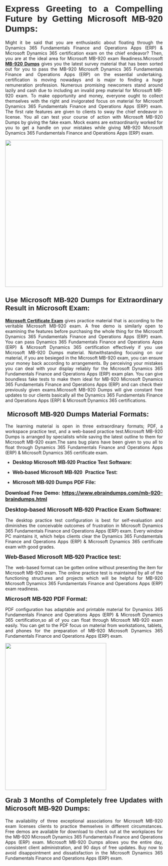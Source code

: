 <h1 dir="ltr" style="text-align: justify;"><span style="font-family:Verdana,Geneva,sans-serif;"><b>Express Greeting to a Compelling Future by Getting Microsoft MB-920 Dumps:</b></span></h1>

<p dir="ltr" style="text-align: justify;">Might it be said that you are enthusiastic about floating through the Dynamics 365 Fundamentals Finance and Operations Apps (ERP) & Microsoft Dynamics 365 certification exam on the chief endeavor? Then, you are at the ideal area for Microsoft MB-920 exam Readiness.Microsoft <a href="https://www.ebraindumps.com/mb-920-braindumps.html" target="_self"><strong>MB-920 Dumps</strong></a> gives you the latest survey material that has been sorted out for you to pass the MB-920 Microsoft Dynamics 365 Fundamentals Finance and Operations Apps (ERP) on the essential undertaking. certification is moving nowadays and is major to finding a huge remuneration profession. Numerous promising newcomers stand around lazily and cash due to including an invalid prep material for Microsoft MB-920 exam. To make opportunity and money, everyone ought to collect themselves with the right and invigorated focus on material for Microsoft Dynamics 365 Fundamentals Finance and Operations Apps (ERP) exam. The first rate features are given to clients to sway the chief endeavor in license. You all can test your course of action with Microsoft MB-920 Dumps by giving the fake exam. Mock exams are extraordinarily worked for you to get a handle on your mistakes while giving MB-920 Microsoft Dynamics 365 Fundamentals Finance and Operations Apps (ERP) exam.</p>

<p dir="ltr" style="text-align: justify;"><a href="https://www.ebraindumps.com/mb-920-braindumps.html" target="_self"><img alt="" src="https://lh3.googleusercontent.com/pw/AMWts8Aj3tb-wF0OMpw147T1Bg9eAAj9fKo6ifFWMDCc6oU3qtU3KEqtRsEM2KRmm3UaDWRNIl4uKsuW21qaZWMz89XK1ad3jQX9oZiQAoJqInwJqRGpkLNoXMJEdtJjmgXii-lFlTr95P8IcS6Zx1e4FG44=w1098-h617-no?authuser=4" style="width: 100%; height: 470px;" /></a></p>

<h2 dir="ltr" style="text-align: justify;"><span style="font-size:22px;"><span style="font-family:Verdana,Geneva,sans-serif;"><strong>Use Microsoft MB-920 Dumps for Extraordinary Result in Microsoft Exam:</strong></span></span></h2>

<p dir="ltr" style="text-align: justify;"><a href="https://www.ebraindumps.com/dynamics-365-fundamentals-finance-and-operations-apps-erp-dumps.html" target="_self"><strong>Microsoft Certificate Exam</strong></a> gives practice material that is according to the veritable Microsoft MB-920 exam. A free demo is similarly open to examining the features before purchasing the whole thing for the Microsoft Dynamics 365 Fundamentals Finance and Operations Apps (ERP) exam. You can pass Dynamics 365 Fundamentals Finance and Operations Apps (ERP) & Microsoft Dynamics 365 certification effectively if you use Microsoft MB-920 Dumps material. Notwithstanding focusing on our material, if you are besieged in the Microsoft MB-920 exam, you can ensure your money back according to arrangements. By perceiving your mistakes you can deal with your display reliably for the Microsoft Dynamics 365 Fundamentals Finance and Operations Apps (ERP) exam plan. You can give boundless fake tests to make them ideal for MB-920 Microsoft Dynamics 365 Fundamentals Finance and Operations Apps (ERP) and can check their previously given exams.Microsoft MB-920 Dumps will give constant free updates to our clients basically all the Dynamics 365 Fundamentals Finance and Operations Apps (ERP) & Microsoft Dynamics 365 certifications.</p>

<h3 dir="ltr" style="text-align: justify;"><span style="font-size:22px;"><span style="font-family:Verdana,Geneva,sans-serif;"><strong> Microsoft MB-920 Dumps Material Formats:</strong></span></span></h3>

<p dir="ltr" style="text-align: justify;">The learning material is open in three extraordinary formats; PDF, a workspace practice test, and a web-based practice test.Microsoft MB-920 Dumps is arranged by specialists while saving the latest outline to them for Microsoft MB-920 exam.The sans bug plans have been given to you all to float through Dynamics 365 Fundamentals Finance and Operations Apps (ERP) & Microsoft Dynamics 365 certificate exam.</p>

<ul dir="ltr">
	<li style="text-align: justify;"><span style="font-size:16px;"><span style="font-family:Verdana,Geneva,sans-serif;"><b>Desktop Microsoft MB-920 Practice Test Software: </b></span></span></li>
	<li style="text-align: justify;">
	<p><span style="font-size:16px;"><span style="font-family:Verdana,Geneva,sans-serif;"><b id="docs-internal-guid-44b45a43-7fff-2325-b530-fbb6de77fdb4">Web-based Microsoft MB-920  Practice Test:</b></span></span></p>
	</li>
	<li role="presentation" style="text-align: justify;"><span style="font-size:16px;"><span style="font-family:Verdana,Geneva,sans-serif;"><b id="docs-internal-guid-44b45a43-7fff-2325-b530-fbb6de77fdb4">Microsoft MB-920 Dumps PDF File:</b> </span></span></li>
</ul>

<p dir="ltr" style="text-align: justify;"><span style="font-size:16px;"><strong>Download Free Demo: <a href="https://www.ebraindumps.com/mb-920-braindumps.html" target="_self">https://www.ebraindumps.com/mb-920-braindumps.html</a></strong></span></p>

<p dir="ltr" style="text-align: justify;"><span style="font-size:18px;"><span style="font-family:Verdana,Geneva,sans-serif;"><b id="docs-internal-guid-44b45a43-7fff-2325-b530-fbb6de77fdb4">Desktop-based </b><b>Microsoft MB-920 Practice Exam Software:</b></span></span></p>

<p dir="ltr" style="text-align: justify;">The desktop practice test configuration is best for self-evaluation and diminishes the conceivable outcomes of frustration in Microsoft Dynamics 365 Fundamentals Finance and Operations Apps (ERP) exam. Every window PC maintains it, which helps clients clear the Dynamics 365 Fundamentals Finance and Operations Apps (ERP) & Microsoft Dynamics 365 certificate exam with good grades.</p>

<p dir="ltr" style="text-align: justify;"><span style="font-size:18px;"><span style="font-family:Verdana,Geneva,sans-serif;"><b>Web-Based Microsoft MB-920 Practice test:</b></span></span></p>

<p dir="ltr" style="text-align: justify;">The  web-based format can be gotten online without presenting the item for Microsoft MB-920 exam. The online practice test is maintained by all of the functioning structures and projects which will be helpful for MB-920 Microsoft Dynamics 365 Fundamentals Finance and Operations Apps (ERP) exam readiness.</p>

<p dir="ltr" style="text-align: justify;"><span style="font-size:18px;"><span style="font-family:Verdana,Geneva,sans-serif;"><b>Microsoft MB-920 PDF Format:</b></span></span></p>

<p dir="ltr" style="text-align: justify;">PDF configuration has adaptable and printable material for Dynamics 365 Fundamentals Finance and Operations Apps (ERP) & Microsoft Dynamics 365 certification,so all of you can float through Microsoft MB-920 exam easily. You can get to the PDF focus on material from workstations, tablets, and phones for the preparation of MB-920 Microsoft Dynamics 365 Fundamentals Finance and Operations Apps (ERP) exam.</p>

<p dir="ltr" style="text-align: justify;"><a href="https://www.ebraindumps.com/mb-920-braindumps.html" target="_self"><img alt="" src="https://lh3.googleusercontent.com/pw/AMWts8Cm0-aiB9xC_FPL6GMf_gRc8bGJDkUG0gzD_GNwF--xl3UqafByTFN8nh78SU7aGuHZFgFzPFfPw8DPYtpQLPn5Yzy7__RrfyR3tcnJW6pSf-MMu652cZxPK9fQfq2DRLK-vEhbQGsNVpaasFd-xlwx=w1179-h617-no?authuser=4" style="width: 80%; height: 470px;" /></a></p>

<h4 dir="ltr" style="text-align: justify;"><b><span style="font-size:22px;"><span style="font-family:Verdana,Geneva,sans-serif;">Grab 3 Months of Completely free Updates with Microsoft MB-920 Dumps:</span></span></b></h4>

<p dir="ltr" style="text-align: justify;">The availability of three exceptional associations for Microsoft MB-920 exam licenses clients to practice themselves in different circumstances. Free demos are available for download to check out at the workplaces for the MB-920 Microsoft Dynamics 365 Fundamentals Finance and Operations Apps (ERP) exam. Microsoft MB-920 Dumps allows you the entire day, consistent client administration, and 90 days of free updates. Buy now to avoid disappointment and dissatisfaction in the Microsoft Dynamics 365 Fundamentals Finance and Operations Apps (ERP) exam.</p>

<p style="text-align: justify;"> </p>

